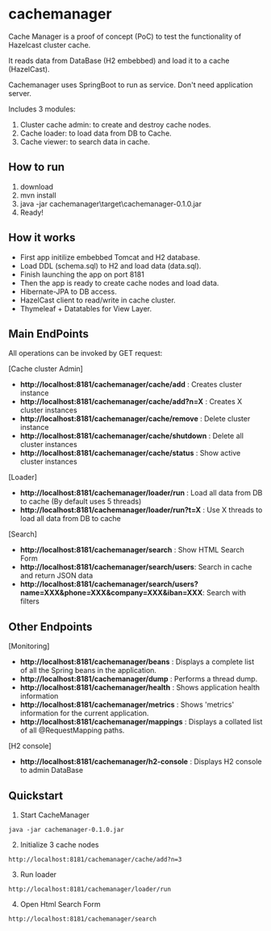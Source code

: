 # cachemanager

Cache Manager is a proof of concept (PoC) to test the functionality of Hazelcast cluster cache.

It reads data from DataBase (H2 embebbed) and load it to a cache (HazelCast).

Cachemanager uses SpringBoot to run as service. Don't need application server.

Includes 3 modules:

1. Cluster cache admin: to create and destroy cache nodes.
2. Cache loader: to load data from DB to Cache.
3. Cache viewer: to search data in cache.


## How to run

1. download
2. mvn install
3. java -jar cachemanager\target\cachemanager-0.1.0.jar
4. Ready!
 
## How it works
* First app initilize embebbed Tomcat and H2 database. 
* Load DDL (schema.sql) to H2 and load data (data.sql).
* Finish launching the app on port 8181
* Then the app is ready to create cache nodes and load data.
* Hibernate-JPA to DB access.
* HazelCast client to read/write in cache cluster.
* Thymeleaf + Datatables for View Layer.


## Main EndPoints

All operations can be invoked by GET request:

[Cache cluster Admin]
* **http://localhost:8181/cachemanager/cache/add** : Creates cluster instance
* **http://localhost:8181/cachemanager/cache/add?n=X** : Creates X cluster instances
* **http://localhost:8181/cachemanager/cache/remove** : Delete cluster instance
* **http://localhost:8181/cachemanager/cache/shutdown** : Delete all cluster instances
* **http://localhost:8181/cachemanager/cache/status** : Show active cluster instances

[Loader]
* **http://localhost:8181/cachemanager/loader/run** : Load all data from DB to cache (By default uses 5 threads)
* **http://localhost:8181/cachemanager/loader/run?t=X** : Use X threads to load all data from DB to cache 

[Search]
* **http://localhost:8181/cachemanager/search** : Show HTML Search Form
* **http://localhost:8181/cachemanager/search/users**: Search in cache and return JSON data
* **http://localhost:8181/cachemanager/search/users?name=XXX&phone=XXX&company=XXX&iban=XXX**: Search with filters


## Other Endpoints

[Monitoring]
* **http://localhost:8181/cachemanager/beans** : Displays a complete list of all the Spring beans in the application.
* **http://localhost:8181/cachemanager/dump** : Performs a thread dump.
* **http://localhost:8181/cachemanager/health** : Shows application health information
* **http://localhost:8181/cachemanager/metrics** : Shows 'metrics' information for the current application.
* **http://localhost:8181/cachemanager/mappings** : Displays a collated list of all @RequestMapping paths.

[H2 console]
* **http://localhost:8181/cachemanager/h2-console** : Displays H2 console to admin DataBase


## Quickstart

1. Start CacheManager
```
java -jar cachemanager-0.1.0.jar
```

2. Initialize 3 cache nodes
```
http://localhost:8181/cachemanager/cache/add?n=3
```

3. Run loader
```
http://localhost:8181/cachemanager/loader/run
```

4. Open Html Search Form
```
http://localhost:8181/cachemanager/search
```
